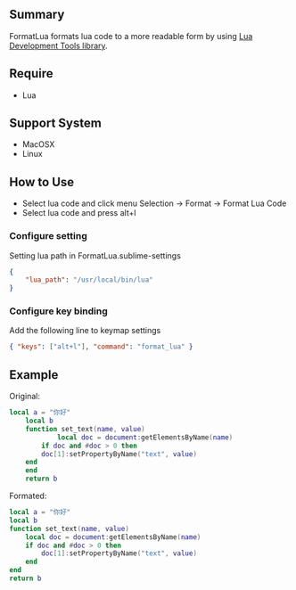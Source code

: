 ## Summary

FormatLua formats lua code to a more readable form by using [Lua Development Tools library](https://github.com/eclipse/koneki.ldt/tree/master/libraries).

## Require
* Lua

## Support System
* MacOSX
* Linux

## How to Use
* Select lua code and click menu Selection -> Format -> Format Lua Code
* Select lua code and press alt+l

### Configure setting
Setting lua path in FormatLua.sublime-settings

```json
{
    "lua_path": "/usr/local/bin/lua"
}
```
### Configure key binding
Add the following line to keymap settings

```json
{ "keys": ["alt+l"], "command": "format_lua" }
```

## Example
Original:

```lua
local a = "你好"
    local b
    function set_text(name, value)
            local doc = document:getElementsByName(name)
        if doc and #doc > 0 then
        doc[1]:setPropertyByName("text", value)
    end
    end
    return b
```
Formated:

```lua
local a = "你好"
local b
function set_text(name, value)
    local doc = document:getElementsByName(name)
    if doc and #doc > 0 then
        doc[1]:setPropertyByName("text", value)
    end
end
return b
```
